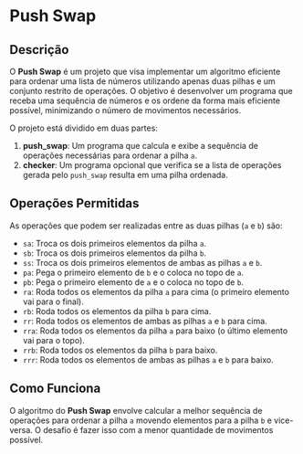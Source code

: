 # Push Swap

## Descrição

O **Push Swap** é um projeto que visa implementar um algoritmo eficiente para ordenar uma lista de números utilizando apenas duas pilhas e um conjunto restrito de operações. O objetivo é desenvolver um programa que receba uma sequência de números e os ordene da forma mais eficiente possível, minimizando o número de movimentos necessários.

O projeto está dividido em duas partes:
1. **push_swap**: Um programa que calcula e exibe a sequência de operações necessárias para ordenar a pilha `a`.
2. **checker**: Um programa opcional que verifica se a lista de operações gerada pelo `push_swap` resulta em uma pilha ordenada.

## Operações Permitidas

As operações que podem ser realizadas entre as duas pilhas (`a` e `b`) são:

- `sa`: Troca os dois primeiros elementos da pilha `a`.
- `sb`: Troca os dois primeiros elementos da pilha `b`.
- `ss`: Troca os dois primeiros elementos de ambas as pilhas `a` e `b`.
- `pa`: Pega o primeiro elemento de `b` e o coloca no topo de `a`.
- `pb`: Pega o primeiro elemento de `a` e o coloca no topo de `b`.
- `ra`: Roda todos os elementos da pilha `a` para cima (o primeiro elemento vai para o final).
- `rb`: Roda todos os elementos da pilha `b` para cima.
- `rr`: Roda todos os elementos de ambas as pilhas `a` e `b` para cima.
- `rra`: Roda todos os elementos da pilha `a` para baixo (o último elemento vai para o topo).
- `rrb`: Roda todos os elementos da pilha `b` para baixo.
- `rrr`: Roda todos os elementos de ambas as pilhas `a` e `b` para baixo.

## Como Funciona

O algoritmo do **Push Swap** envolve calcular a melhor sequência de operações para ordenar a pilha `a` movendo elementos para a pilha `b` e vice-versa. O desafio é fazer isso com a menor quantidade de movimentos possível.

